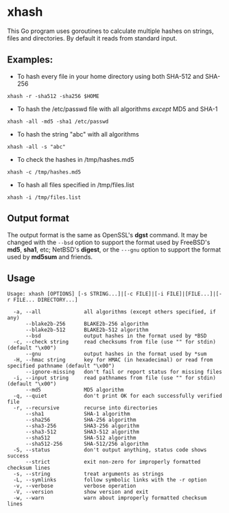 # xhash
This Go program uses goroutines to calculate multiple hashes on strings, files and directories.  By default it reads from standard input.

## Examples:

* To hash every file in your home directory using both SHA-512 and SHA-256

`xhash -r -sha512 -sha256 $HOME`

* To hash the /etc/passwd file with all algorithms _except_ MD5 and SHA-1

`xhash -all -md5 -sha1 /etc/passwd`

* To hash the string "abc" with all algorithms

`xhash -all -s "abc"`

* To check the hashes in /tmp/hashes.md5

`xhash -c /tmp/hashes.md5`

* To hash all files specified in /tmp/files.list

`xhash -i /tmp/files.list`

## Output format

The output format is the same as OpenSSL's **dgst** command.  It may be changed with the `--bsd` option to support the format used by FreeBSD's **md5**, **sha1**, etc; NetBSD's **digest**, or the `---gnu` option to support the format used by **md5sum** and friends.

## Usage

```
Usage: xhash [OPTIONS] [-s STRING...]|[-c FILE]|[-i FILE]|[FILE...]|[-r FILE... DIRECTORY...]

  -a, --all              all algorithms (except others specified, if any)
      --blake2b-256      BLAKE2b-256 algorithm
      --blake2b-512      BLAKE2b-512 algorithm
      --bsd              output hashes in the format used by *BSD
  -c, --check string     read checksums from file (use "" for stdin) (default "\x00")
      --gnu              output hashes in the format used by *sum
  -H, --hmac string      key for HMAC (in hexadecimal) or read from specified pathname (default "\x00")
      --ignore-missing   don't fail or report status for missing files
  -i, --input string     read pathnames from file (use "" for stdin) (default "\x00")
      --md5              MD5 algorithm
  -q, --quiet            don't print OK for each successfully verified file
  -r, --recursive        recurse into directories
      --sha1             SHA-1 algorithm
      --sha256           SHA-256 algorithm
      --sha3-256         SHA3-256 algorithm
      --sha3-512         SHA3-512 algorithm
      --sha512           SHA-512 algorithm
      --sha512-256       SHA-512/256 algorithm
  -S, --status           don't output anything, status code shows success
      --strict           exit non-zero for improperly formatted checksum lines
  -s, --string           treat arguments as strings
  -L, --symlinks         follow symbolic links with the -r option
  -v, --verbose          verbose operation
  -V, --version          show version and exit
  -w, --warn             warn about improperly formatted checksum lines
``` 
